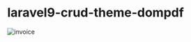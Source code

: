 # laravel9-crud-theme-dompdf
![invoice](https://github.com/Minion751/laravel9-crud-theme-dompdf/blob/main/Screenshot_1.png)

